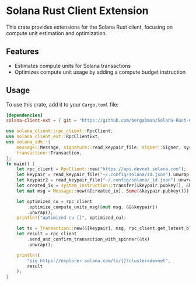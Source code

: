 # Solana Rust Client Extension

This crate provides extensions for the Solana Rust client, focusing on compute unit estimation and optimization.

## Features
* Estimates compute units for Solana transactions
* Optimizes compute unit usage by adding a compute budget instruction

## Usage

To use this crate, add it to your `Cargo.toml` file:

```toml
[dependencies]
solana-client-ext = { git = "https://github.com/bergabman/Solana-Rust-Client-Extension.git", version ="0.1.0"} # Replace with the right version
```

```rust
use solana_client::rpc_client::RpcClient;
use solana_client_ext::RpcClientExt;
use solana_sdk::{
    message::Message, signature::read_keypair_file, signer::Signer, system_instruction,
    transaction::Transaction,
};
fn main() {
    let rpc_client = RpcClient::new("https://api.devnet.solana.com");
    let keypair = read_keypair_file("~/.config/solana/id.json").unwrap();
    let keypair2 = read_keypair_file("~/.config/solana/_id.json").unwrap();
    let created_ix = system_instruction::transfer(&keypair.pubkey(), &keypair2.pubkey(), 10000);
    let mut msg = Message::new(&[created_ix], Some(&keypair.pubkey()));

    let optimized_cu = rpc_client
        .optimize_compute_units_msg(&mut msg, &[&keypair])
        .unwrap();
    println!("optimized cu {}", optimized_cu);

    let tx = Transaction::new(&[keypair], msg, rpc_client.get_latest_blockhash().unwrap());
    let result = rpc_client
        .send_and_confirm_transaction_with_spinner(&tx)
        .unwrap();

    println!(
        "sig https://explorer.solana.com/tx/{}?cluster=devnet",
        result
    );
}